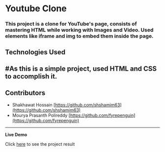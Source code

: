 # Youtube Clone

### This project is a clone for YouTube's page, consists of mastering HTML while working with Images and Video. Used elements like iframe and img to embed them inside the page.

**Technologies Used**
---
#As this is a simple project, used HTML and CSS to accomplish it.
---
**Contributors**
---
- Shakhawat Hossain [https://github.com/shshamim63](https://github.com/shshamim63)        
- Mourya Prasanth Polireddy [https://github.com/fyrepenguin](https://github.com/fyrepenguin)

---

**Live Demo**

Click [here](https://raw.githack.com/shshamim63/Youtube_Clone/development/index.html) to see the project result
